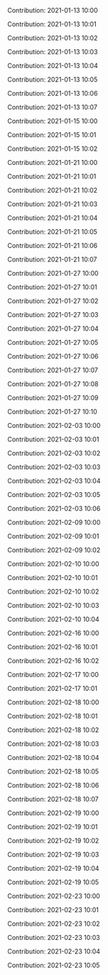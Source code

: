 Contribution: 2021-01-13 10:00

Contribution: 2021-01-13 10:01

Contribution: 2021-01-13 10:02

Contribution: 2021-01-13 10:03

Contribution: 2021-01-13 10:04

Contribution: 2021-01-13 10:05

Contribution: 2021-01-13 10:06

Contribution: 2021-01-13 10:07

Contribution: 2021-01-15 10:00

Contribution: 2021-01-15 10:01

Contribution: 2021-01-15 10:02

Contribution: 2021-01-21 10:00

Contribution: 2021-01-21 10:01

Contribution: 2021-01-21 10:02

Contribution: 2021-01-21 10:03

Contribution: 2021-01-21 10:04

Contribution: 2021-01-21 10:05

Contribution: 2021-01-21 10:06

Contribution: 2021-01-21 10:07

Contribution: 2021-01-27 10:00

Contribution: 2021-01-27 10:01

Contribution: 2021-01-27 10:02

Contribution: 2021-01-27 10:03

Contribution: 2021-01-27 10:04

Contribution: 2021-01-27 10:05

Contribution: 2021-01-27 10:06

Contribution: 2021-01-27 10:07

Contribution: 2021-01-27 10:08

Contribution: 2021-01-27 10:09

Contribution: 2021-01-27 10:10

Contribution: 2021-02-03 10:00

Contribution: 2021-02-03 10:01

Contribution: 2021-02-03 10:02

Contribution: 2021-02-03 10:03

Contribution: 2021-02-03 10:04

Contribution: 2021-02-03 10:05

Contribution: 2021-02-03 10:06

Contribution: 2021-02-09 10:00

Contribution: 2021-02-09 10:01

Contribution: 2021-02-09 10:02

Contribution: 2021-02-10 10:00

Contribution: 2021-02-10 10:01

Contribution: 2021-02-10 10:02

Contribution: 2021-02-10 10:03

Contribution: 2021-02-10 10:04

Contribution: 2021-02-16 10:00

Contribution: 2021-02-16 10:01

Contribution: 2021-02-16 10:02

Contribution: 2021-02-17 10:00

Contribution: 2021-02-17 10:01

Contribution: 2021-02-18 10:00

Contribution: 2021-02-18 10:01

Contribution: 2021-02-18 10:02

Contribution: 2021-02-18 10:03

Contribution: 2021-02-18 10:04

Contribution: 2021-02-18 10:05

Contribution: 2021-02-18 10:06

Contribution: 2021-02-18 10:07

Contribution: 2021-02-19 10:00

Contribution: 2021-02-19 10:01

Contribution: 2021-02-19 10:02

Contribution: 2021-02-19 10:03

Contribution: 2021-02-19 10:04

Contribution: 2021-02-19 10:05

Contribution: 2021-02-23 10:00

Contribution: 2021-02-23 10:01

Contribution: 2021-02-23 10:02

Contribution: 2021-02-23 10:03

Contribution: 2021-02-23 10:04

Contribution: 2021-02-23 10:05

